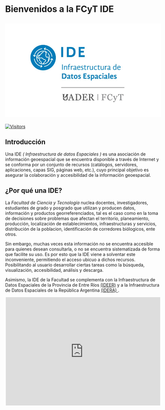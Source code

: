 # Bienvenidos a la FCyT IDE

![logo_ide](images/logo_ide.jpg)
---

[![Visitors](https://api.visitorbadge.io/api/visitors?path=https%3A%2F%2Fgithub.com%2FIDE-FCyT%2FIDE-FCyT&countColor=%23263759)](https://visitorbadge.io/status?path=https%3A%2F%2Fgithub.com%2FIDE-FCyT%2FIDE-FCyT)



## Introducción

Una IDE *( Infraestructura de datos Espaciales )* es una asociación de información geoespacial que se encuentra disponible a través de Internet y se conforma por un conjunto de recursos (catálogos, servidores, aplicaciones, capas SIG, páginas web, etc.), cuyo principal objetivo es asegurar la colaboración y accesibilidad de la información geoespacial. 



## ¿Por qué una IDE?

La *Facultad de Ciencia y Tecnología* nuclea docentes, investigadores, estudiantes de grado y posgrado que utilizan y producen datos, información y productos georreferenciados, tal es el caso como en la toma de decisiones sobre problemas que afectan el territorio, planeamiento, producción, localización de establecimientos, infraestructuras y servicios, distribución de la poblacion, identificación de corredores biólogicos, ente otros.

Sin embargo, muchas veces esta información no se encuentra accesible para quienes desean consultarla, o no se encuentra sistematizada de forma que facilite su uso. Es por esto que la IDE viene a solventar este inconveniente, permitiendo el acceso ubicuo a dichos recursos. Posibilitando al usuario desarrollar ciertas tareas como la búsqueda, visualización, accesibilidad, análisis y descarga. 



Asimismo, la IDE de la Facultad se complementa con la Infraestructura de Datos Espaciales de la Provincia de Entre Ríos <a href = "https://www.entrerios.gov.ar/ideer/">(IDEER)</a> y a la Infraestructura de Datos Espaciales de la República Argentina <a href = "https://www.idera.gob.ar/" > (IDERA) </a>.
<center>
<iframe src= "https://www.idera.gob.ar/" width="500" height="350" style="border:0;" allowfullscreen="" loading="lazy" referrerpolicy="no-referrer-when-downgrade"> 
IDERA </iframe>
</center>




